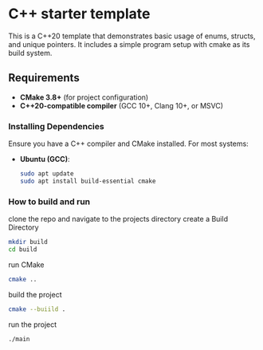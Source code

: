 # C++ starter template 

This is a C++20 template that demonstrates basic usage of enums, structs, and unique pointers. It includes a simple program setup with cmake as its build system.

## Requirements

- **CMake 3.8+** (for project configuration)
- **C++20-compatible compiler** (GCC 10+, Clang 10+, or MSVC)

### Installing Dependencies

Ensure you have a C++ compiler and CMake installed. For most systems:

- **Ubuntu (GCC)**:
  ```bash
  sudo apt update
  sudo apt install build-essential cmake
  
### How to build and run 
clone the repo and navigate to the projects directory
create a Build Directory
```bash
mkdir build
cd build
```
run CMake
```bash
cmake ..
```
build the project 
```bash
cmake --buiild .
```
run the project 
```bash 
./main
```
